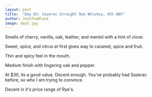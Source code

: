 ```yaml
---
layout: post
title:  "Day 05: Sazerac Straight Rye Whiskey, 45% ABV"
author: JoshTheBlack
image: day5.jpg
---
```


Smells of cherry, vanilla, oak, leather, and mentol with a hint of clove.

Sweet, spice, and citrus at first gives way to caramel, spice and fruit.

Thin and spicy feel in the mouth.

Medium finish with lingering oak and pepper.

At $30, its a good value.  Decent enough.  You've probably had Sazerac before, so who I am trying to convince.

Decent in it's price range of Rye's.